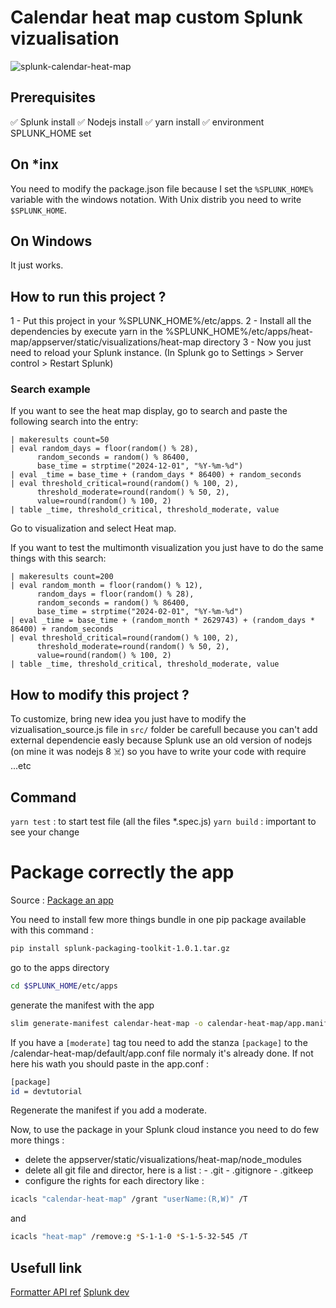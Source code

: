 # Calendar heat map custom Splunk vizualisation
![splunk-calendar-heat-map](https://github.com/DOMESDAY7/splunk-heat-map/assets/79838340/b1cd8f04-999b-48b4-baf6-da0f92791f16)

## Prerequisites

✅ Splunk install
✅ Nodejs install
✅ yarn install
✅ environment SPLUNK_HOME set

## On \*inx

You need to modify the package.json file because I set the `%SPLUNK_HOME%` variable with the windows notation. With Unix distrib you need to write `$SPLUNK_HOME`.

## On Windows

It just works.

## How to run this project ?

1 - Put this project in your %SPLUNK_HOME%/etc/apps.
2 - Install all the dependencies by execute yarn in the %SPLUNK_HOME%/etc/apps/heat-map/appserver/static/visualizations/heat-map directory
3 - Now you just need to reload your Splunk instance. (In Splunk go to Settings > Server control > Restart Splunk)

### Search example

If you want to see the heat map display, go to search and paste the following search into the entry:

```spl
| makeresults count=50
| eval random_days = floor(random() % 28),
      random_seconds = random() % 86400,
      base_time = strptime("2024-12-01", "%Y-%m-%d")
| eval _time = base_time + (random_days * 86400) + random_seconds
| eval threshold_critical=round(random() % 100, 2),
      threshold_moderate=round(random() % 50, 2),
      value=round(random() % 100, 2)
| table _time, threshold_critical, threshold_moderate, value
```

Go to visualization and select Heat map.

If you want to test the multimonth visualization you just have to do the same things with this search:

```spl
| makeresults count=200
| eval random_month = floor(random() % 12),
      random_days = floor(random() % 28),
      random_seconds = random() % 86400,
      base_time = strptime("2024-02-01", "%Y-%m-%d")
| eval _time = base_time + (random_month * 2629743) + (random_days * 86400) + random_seconds
| eval threshold_critical=round(random() % 100, 2),
      threshold_moderate=round(random() % 50, 2),
      value=round(random() % 100, 2)
| table _time, threshold_critical, threshold_moderate, value
```

## How to modify this project ?

To customize, bring new idea you just have to modify the vizualisation_source.js file in `src/` folder be carefull because you can't add external dependencie easly because Splunk use an old version of nodejs (on mine it was nodejs 8 ☠️) so you have to write your code with require ...etc

## Command

`yarn test` : to start test file (all the files \*.spec.js)
`yarn build` : important to see your change

# Package correctly the app

Source : [Package an app](https://dev.splunk.com/enterprise/tutorials/module_validate/packageapp)

You need to install few more things bundle in one pip package available with this command :

```bash
pip install splunk-packaging-toolkit-1.0.1.tar.gz
```

go to the apps directory

```bash
cd $SPLUNK_HOME/etc/apps
```

generate the manifest with the app

```bash
slim generate-manifest calendar-heat-map -o calendar-heat-map/app.manifest
```

If you have a `[moderate]` tag tou need to add the stanza `[package]` to the /calendar-heat-map/default/app.conf file normaly it's already done. If not here his wath you should paste in the app.conf :

```bash
[package]
id = devtutorial
```

Regenerate the manifest if you add a moderate.

Now, to use the package in your Splunk cloud instance you need to do few more things :

- delete the appserver/static/visualizations/heat-map/node_modules
- delete all git file and director, here is a list : - .git - .gitignore - .gitkeep
- configure the rights for each directory like :

```bash
icacls "calendar-heat-map" /grant "userName:(R,W)" /T
```

and

```bash
icacls "heat-map" /remove:g *S-1-1-0 *S-1-5-32-545 /T
```

## Usefull link

[Formatter API ref](https://docs.splunk.com/Documentation/SplunkCloud/9.1.2308/AdvancedDev/CustomVizFormatterApiRef)
[Splunk dev](https://dev.splunk.com/enterprise/docs/devtools/customalertactions/createuicaa)